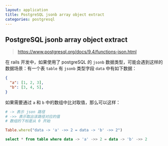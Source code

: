 ```yaml
---
layout: application
title: PostgreSQL jsonb array object extract
categories: postgresql
---
```

## PostgreSQL jsonb array object extract

> https://www.postgresql.org/docs/9.4/functions-json.html

在 rails 开发中，如果使用了 postgreSQL 的 `jsonb` 数据类型，可能会遇到这样的数据场景：有一个表 `table` 有 `jsonb` 类型字段 `data` 中有如下数据：

```json
{
  "a": [1, 2, 3],
  "b": [3, 4, 5],
}
```

如果需要通过 `a` 和 `b` 中的数组中比对取值，那么可以这样：
```ruby
# -> 表示 json 路径
# ->> 表示取出该路径对应的值
# 数组的下标是从 0 开始

Table.where("data -> 'a' ->> 2 = data -> 'b' ->> 2")
```

```sql
select * from table where data -> 'a' ->> 2 = data -> 'b' ->> 2
```

